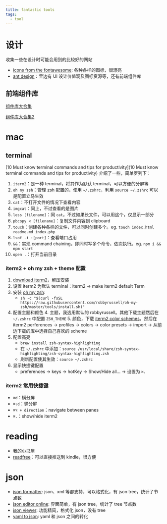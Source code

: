 ```yaml
---
title: fantastic tools
tags:
  - tool
---
```


# 设计

收集一些在设计时可能会用到的比较好的网站

* [icons from the fontawesome](https://fontawesome.com/v4.7.0/icons/): 各种各样的图标，很漂亮
* [ant design](https://ant.design/docs/spec/introduce-cn)：里边有 UI 设计价值观及图标资源等，还有前端组件库

## 前端组件库

[组件库大合集](https://zhuanlan.zhihu.com/p/24650288)

[组件库大合集2](https://github.com/JingwenTian/awesome-frontend)

# mac
## terminal

[10 Must know terminal commands and tips for productivity](10 Must know terminal commands and tips for productivity) 介绍了一些，简单罗列下：

1. `iterm2`：是一种 terminal，将其作为默认 terminal，可以方便的分屏等
2. `oh my zsh`：管理 zsh 配置的，使用 `~/.zshrc`，利用 `source ~/.zshrc` 可以是配置立马生效
3. `cat`：不打开文件的情况下查看内容
4. `imgcat`：同上，不过查看的是图片
5. `less [filename]`：同 `cat`，不过如果长文件，可以用这个，仅显示一部分
5. `pbcopy < [filename]`：复制文件内容到 clipboard
6. `touch`：创建各种各样的文件，可以同时创建多个。eg. `touch index.html readme.md index.php`
7. `lsof -i :[port]`：查看端口占用
8. `&&`：实现 command chaining，即同时写多个命令，依次执行。eg. `npm i && npm start`
9. `open .`：打开当前目录

### iterm2 + oh my zsh + theme 配置

1. [download iterm2](https://www.iterm2.com/)，解压安装
2. 设置 iterm2 为默认 terminal：iterm2 -> make iterm2 default Term
2. 安装 [oh my zsh](https://github.com/robbyrussell/oh-my-zsh): 
	* `sh -c "$(curl -fsSL https://raw.githubusercontent.com/robbyrussell/oh-my-zsh/master/tools/install.sh)"
`
3. 配置主题和颜色
	4. 主题，我选用默认的 robbyrussell。其他下载主题然后在 `~/.zshrc` 中配置 `ZSH_THEME`
	5. 颜色，下载 [iterm2 color schemes](https://github.com/mbadolato/iTerm2-Color-Schemes)，然后在 iterm2 perferences -> profiles -> colors -> color presets -> import -> 从前边下载的库中选择自己喜欢的 scheme
6. 配置高亮
	* `brew install zsh-syntax-highlighting`
	* 在 `~/.zshrc` 中添加：`source /usr/local/share/zsh-syntax-highlighting/zsh-syntax-highlighting.zsh`
	* 刷新配置使其生效：`source ~/.zshrc`
7. 显示快捷键配置
	* preferences -> keys -> hotKey -> Show/Hide all... -> 设置为 `⌘.`

### iterm2 常用快捷键

* `⌘d`：横分屏
* `⌘⇧d`：竖分屏
* `⌘⌥ + direction`：navigate between panes
* `⌘.`：show/hide iterm2

# reading

* [我的小书屋](http://www.shuwu.mobi/)
* [readfree](http://readfree.me/)：可以直接推送到 kindle，很方便

# json

* [json formatter](https://jsonformatter.org/xml-viewer): json、xml 等都支持，可以格式化，有 json tree，统计了节点数
* [json editor online](https://jsoneditoronline.org/): 界面简单，有 json tree，统计了 tree 节点数
* [json viewer](http://jsonviewer.stack.hu/): 功能精简，格式化 json，没有 tree
* [yaml to json](https://codebeautify.org/yaml-to-json-xml-csv): yaml 和 json 之间的转化